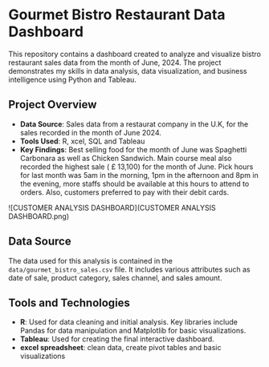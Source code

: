 # Gourmet Bistro Restaurant Data Dashboard

This repository contains a dashboard created to analyze and visualize bistro restaurant sales data from the month of June, 2024. The project demonstrates my skills in data analysis, data visualization, and business intelligence using Python and Tableau.

## Project Overview

- **Data Source**: Sales data from a restaurat company in the U.K, for the sales recorded in the month of June 2024.
- **Tools Used**: R, xcel, SQL and Tableau
- **Key Findings**:
Best selling food for the month of June was Spaghetti Carbonara as well as Chicken Sandwich. Main course meal also recorded the highest sale ( £ 13,100) for the month of June. Pick hours for last month was 5am in the morning, 1pm in the afternoon and 8pm in the evening, more staffs should be available at this hours to attend to orders. Also, customers preferred to pay with their debit cards.

![CUSTOMER ANALYSIS DASHBOARD](CUSTOMER ANALYSIS DASHBOARD.png)

## Data Source

The data used for this analysis is contained in the `data/gourmet_bistro_sales.csv` file. It includes various attributes such as date of sale, product category, sales channel, and sales amount.

## Tools and Technologies

- **R**: Used for data cleaning and initial analysis. Key libraries include Pandas for data manipulation and Matplotlib for basic visualizations.
- **Tableau**: Used for creating the final interactive dashboard.
- **excel spreadsheet**: clean data, create pivot tables and basic visualizations

